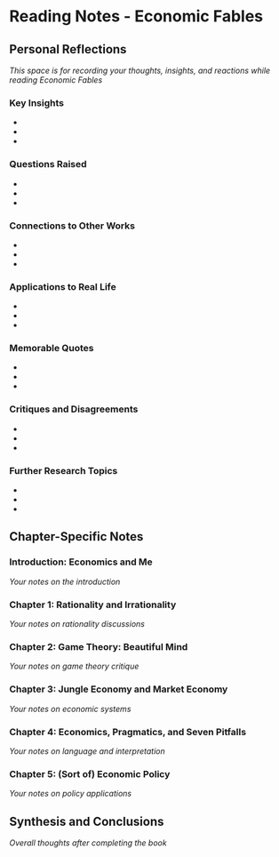 # Reading Notes - Economic Fables

## Personal Reflections
*This space is for recording your thoughts, insights, and reactions while reading Economic Fables*

### Key Insights
- 
- 
- 

### Questions Raised
- 
- 
- 

### Connections to Other Works
- 
- 
- 

### Applications to Real Life
- 
- 
- 

### Memorable Quotes
- 
- 
- 

### Critiques and Disagreements
- 
- 
- 

### Further Research Topics
- 
- 
- 

## Chapter-Specific Notes

### Introduction: Economics and Me
*Your notes on the introduction*

### Chapter 1: Rationality and Irrationality
*Your notes on rationality discussions*

### Chapter 2: Game Theory: Beautiful Mind
*Your notes on game theory critique*

### Chapter 3: Jungle Economy and Market Economy
*Your notes on economic systems*

### Chapter 4: Economics, Pragmatics, and Seven Pitfalls
*Your notes on language and interpretation*

### Chapter 5: (Sort of) Economic Policy
*Your notes on policy applications*

## Synthesis and Conclusions
*Overall thoughts after completing the book*